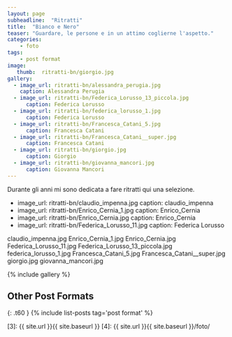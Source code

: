 ```yaml
---
layout: page
subheadline:  "Ritratti"
title:  "Bianco e Nero"
teaser: "Guardare, le persone e in un attimo coglierne l'aspetto."
categories:
    - foto
tags:
    - post format
image:
   thumb:  ritratti-bn/giorgio.jpg
gallery:
  - image_url: ritratti-bn/alessandra_perugia.jpg
    caption: Alessandra Perugia
  - image_url: ritratti-bn/Federica_Lorusso_13_piccola.jpg
      caption: Federica Lorusso
  - image_url: ritratti-bn/federica_lorusso_1.jpg
      caption: Federica Lorusso
  - image_url: ritratti-bn/Francesca_Catani_5.jpg
      caption: Francesca Catani
  - image_url: ritratti-bn/Francesca_Catani__super.jpg
      caption: Francesca Catani
  - image_url: ritratti-bn/giorgio.jpg
      caption: Giorgio
  - image_url: ritratti-bn/giovanna_mancori.jpg
      caption: Giovanna Mancori
---
```

Durante gli anni mi sono dedicata a fare ritratti qui una selezione.

  - image_url: ritratti-bn/claudio_impenna.jpg
      caption: claudio_impenna
  - image_url: ritratti-bn/Enrico_Cernia_1.jpg
      caption: Enrico_Cernia
  - image_url: ritratti-bn/Enrico_Cernia.jpg
      caption: Enrico_Cernia
  - image_url: ritratti-bn/Federica_Lorusso_11.jpg
      caption: Federica Lorusso
  

claudio_impenna.jpg
Enrico_Cernia_1.jpg
Enrico_Cernia.jpg
Federica_Lorusso_11.jpg
Federica_Lorusso_13_piccola.jpg
federica_lorusso_1.jpg
Francesca_Catani_5.jpg
Francesca_Catani__super.jpg
giorgio.jpg
giovanna_mancori.jpg
<!--more-->

{% include gallery %}


## Other Post Formats
{: .t60 }
{% include list-posts tag='post format' %}

 [1]: http://foundation.zurb.com/docs/components/clearing.html
 [2]: http://foundation.zurb.com/docs/components/block_grid.html
 [3]: {{ site.url }}{{ site.baseurl }}
 [4]: {{ site.url }}{{ site.baseurl }}/foto/